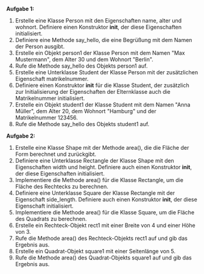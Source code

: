 __Aufgabe 1:__

1.	Erstelle eine Klasse Person mit den Eigenschaften name, alter und wohnort. Definiere einen Konstruktor __init__, der diese Eigenschaften initialisiert.
2.	Definiere eine Methode say_hello, die eine Begrüßung mit dem Namen der Person ausgibt.
3.	Erstelle ein Objekt person1 der Klasse Person mit dem Namen "Max Mustermann", dem Alter 30 und dem Wohnort "Berlin".
4.	Rufe die Methode say_hello des Objekts person1 auf.
5.	Erstelle eine Unterklasse Student der Klasse Person mit der zusätzlichen Eigenschaft matrikelnummer.
6.	Definiere einen Konstruktor __init__ für die Klasse Student, der zusätzlich zur Initialisierung der Eigenschaften der Elternklasse auch die Matrikelnummer initialisiert.
7.	Erstelle ein Objekt student1 der Klasse Student mit dem Namen "Anna Müller", dem Alter 20, dem Wohnort "Hamburg" und der Matrikelnummer 123456.
8.	Rufe die Methode say_hello des Objekts student1 auf.

__Aufgabe 2:__

1.	Erstelle eine Klasse Shape mit der Methode area(), die die Fläche der Form berechnet und zurückgibt.
2.	Definiere eine Unterklasse Rectangle der Klasse Shape mit den Eigenschaften width und height. Definiere auch einen Konstruktor __init__, der diese Eigenschaften initialisiert.
3.	Implementiere die Methode area() für die Klasse Rectangle, um die Fläche des Rechtecks zu berechnen.
4.	Definiere eine Unterklasse Square der Klasse Rectangle mit der Eigenschaft side_length. Definiere auch einen Konstruktor __init__, der diese Eigenschaft initialisiert.
5.	Implementiere die Methode area() für die Klasse Square, um die Fläche des Quadrats zu berechnen.
6.	Erstelle ein Rechteck-Objekt rect1 mit einer Breite von 4 und einer Höhe von 3.
7.	Rufe die Methode area() des Rechteck-Objekts rect1 auf und gib das Ergebnis aus.
8.	Erstelle ein Quadrat-Objekt square1 mit einer Seitenlänge von 5.
9.	Rufe die Methode area() des Quadrat-Objekts square1 auf und gib das Ergebnis aus.
